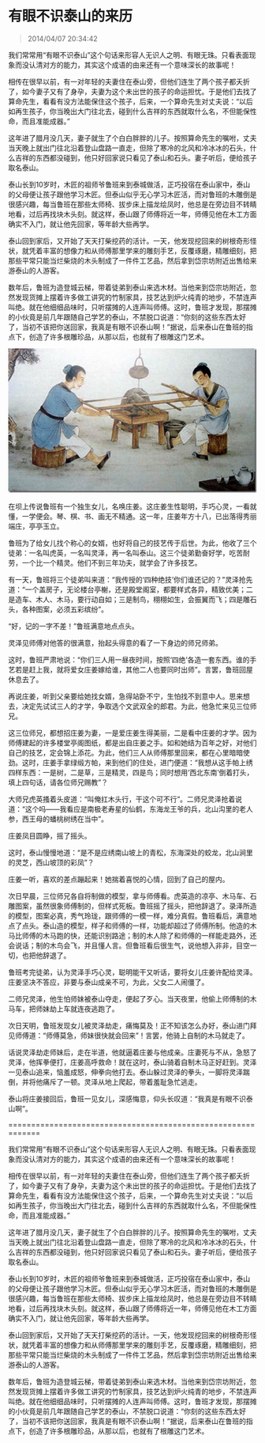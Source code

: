 # 有眼不识泰山的来历

> 2014/04/07 20:34:42



我们常常用“有眼不识泰山”这个句话来形容人无识人之明、有眼无珠。只看表面现象而没认清对方的能力，其实这个成语的由来还有一个意味深长的故事呢！

相传在很早以前，有一对年轻的夫妻住在泰山旁，但他们连生了两个孩子都夭折了，如今妻子又有了身孕，夫妻为这个未出世的孩子的命运担忧。于是他们去找了算命先生，看看有没方法能保住这个孩子，后来，一个算命先生对丈夫说：“以后如再生孩子，你当晚出大门往北去，碰到什么吉祥的东西就取什么名，不但能保性命，而且准能成器。”

这年进了腊月没几天，妻子就生了个白白胖胖的儿子。按照算命先生的嘱咐，丈夫当天晚上就出门往北沿着登山盘路一直走，但除了寒冷的北风和冷冰冰的石头，什么吉祥的东西都没碰到，他只好回家说只看见了泰山和石头。妻子听后，便给孩子取名泰山。

泰山长到10岁时，木匠的祖师爷鲁班来到泰城做活，正巧投宿在泰山家中，泰山的父母便让孩子跟他学习木匠。但泰山似乎无心学习木匠活，而对鲁班的木雕倒是很感兴趣，每当鲁班在那些太师椅、拔步床上描龙绘凤时，他总是在旁边目不转睛地看，过后再找块木头刻。就这样，泰山跟了师傅将近一年，师傅见他在木工方面确实不入门，就让他先回家，等年龄大些再学。

泰山回到家后，又开始了天天打柴挖药的活计。一天，他发现挖回来的树根奇形怪状，就凭着丰富的想像力和从师傅那里学来的雕刻手艺，反覆琢磨，精雕细刻，把那些平常只能当烂柴烧的木头制成了一件件工艺品，然后拿到岱宗坊附近出售给来游泰山的人游客。

数年后，鲁班为造登城云梯，带着徒弟到泰山来选木材。当他来到岱宗坊附近，忽然发现货摊上摆着许多做工讲究的竹制家具，技艺达到炉火纯青的地步，不禁连声叫绝。就在他细细品味时，只听摆摊的人连声叫师傅。这时，鲁班才发现，那摆摊的小伙竟是前几年跟随自己学艺的泰山，不禁脱口说道：“你刻的这些东西太好了，当初不该把你送回家，我真是有眼不识泰山啊！”据说，后来泰山在鲁班的指点下，创造了许多根雕珍品，从那以后，也就有了根雕这门艺术。

![20140407-203442-0001](/assets/images/20140407-203442-0001.jpg)

在坝上传说鲁班有一个独生女儿，名唤庄姜。这庄姜生性聪明，手巧心灵，一看就懂，一学便会。琴、棋、书、画无不精通。这一年，庄姜年方十八，已出落得秀丽端庄，亭亭玉立。

鲁班为了给女儿找个称心的女婿，也好将自己的技艺传于后世。为此，他收了三个徒弟：一名叫虎英，一名叫灵泽，再一名叫泰山。这三个徒弟勤奋好学，吃苦耐劳，一个比一个精灵。他们不到三年功夫，就学会了许多技艺。

有一天，鲁班将三个徒弟叫来道：“我传授的‘四种绝技’你们谁还记的？”灵泽抢先道：“一个盖房子，无论楼台亭榭，还是殿堂阁室，都要样式各异，精致优美；二是造车、木人、木马，要行动自如；三是制鸟，栩栩如生，会振翼而飞；四是雕石头，各种图案，必须五彩缤纷”。

“好，记的一字不差！”鲁班满意地点点头。

灵泽见师傅对他答的很满意，抬起头得意的看了一下身边的师兄师弟。

这时，鲁班严肃地说：“你们三人用一昼夜时间，按照‘四绝’各造一套东西。谁的手艺若是赶上我，就将爱女庄姜嫁给谁，其他二人也要同时出师”。言罢，鲁班回屋休息去了。

再说庄姜，听到父亲要给她找女婿，急得站卧不宁，生怕找不到意中人。思来想去，决定先试试三人的才学，争取选个文武双全的郎君。为此，他急忙来见三位师兄。

这三位师兄，都想招庄姜为妻，一是爱庄姜生得美丽，二是看中庄姜的才学。因为师傅建起的许多楼堂亭阁图纸，都是出自庄姜之手。如和她结为百年之好，对他们自己的技艺，定会锦上添花。为此，他们三人从师傅那里回来，都在心里暗暗使劲。这时，庄姜手拿绿缎方帕，来到他们的住处，进门便道：“我想从这手帕上绣四样东西：一是树，二是草，三是精灵，四是鸟；同时想用‘西北东南’倒着打头，填上四句话，请各位师兄赐教”？

大师兄虎英搔着头皮道：“叫俺扛木头行，干这个可不行”。二师兄灵泽抢着说道：“这个吗——我看应是南极老寿星的仙鹤，东海龙王爷的兵，北山沟里的老人参，西王母的蟠桃树绣在当中”。

庄姜凤目圆睁，摇了摇头。

这时，泰山慢慢地道：“是不是应绣南山坡上的青松，东海深处的蛟龙，北山涧里的灵芝，西山坡顶的彩凤”？

庄姜一听，喜欢的差点蹦起来！她揣着喜悦的心情，回到了自己的屋内。

次日早晨，三位师兄各自将制做的模型，拿与师傅看。虎英造的凉亭、木马车、石雕图案，虽然很象师傅制的，但样式死板。鲁班摇了摇头，把他辞退了。录泽所造的模型，图案必真，秀气玲珑，跟师傅的一模一样，难分真假。鲁班看后，满意地点了点头。泰山造的模型，样子和师傅的一样，功能却超过了师傅所制。他造的木马比师傅的木马跑的快，还能识别路途；制的木人除了和师傅的一样能走路外，还会说话；制的木鸟会飞，并且懂人言。但鲁班看后很生气，说他想入非非，目空一切，也把他辞退了。

鲁班考完徒弟，认为灵泽手巧心灵，聪明能干又听话，要将女儿庄姜许配给灵泽。庄姜坚决不答应，非要与泰山成亲不可，为此，父女二人闹僵了。

二师兄灵泽，他生怕师妹被泰山夺走，便起了歹心。当天夜里，他偷上师傅制的木马车，把师妹劫上车就连夜逃跑了。

次日天明，鲁班发现女儿被灵泽劫走，痛悔莫及！正不知该怎么办好，泰山进门拜见师傅道：“师傅莫急，师妹很快就会回来”！言罢，他骑上自制的木马就走了。

话说灵泽劫走师妹后，走在半道，他就逼着庄姜与他成亲。庄妻死与不从，急怒了灵泽，他挥拳便打，庄姜高呼救命！就在这时，泰山骑着自制木马正好赶到。灵泽一见泰山追来，恼羞成怒，伸拳向他打去。泰山躲过灵泽的拳头，一脚将灵泽踹倒，并将他痛斥了一顿。灵泽从地上爬起，带着羞耻急忙逃走。

泰山将庄姜接回后，鲁班一见女儿，深感悔意，仰头长叹道：“我真是有眼不识泰山啊”。

=============================================================

我们常常用“有眼不识泰山”这个句话来形容人无识人之明、有眼无珠。只看表面现象而没认清对方的能力，其实这个成语的由来还有一个意味深长的故事呢！

相传在很早以前，有一对年轻的夫妻住在泰山旁，但他们连生了两个孩子都夭折了，如今妻子又有了身孕，夫妻为这个未出世的孩子的命运担忧。于是他们去找了算命先生，看看有没方法能保住这个孩子，后来，一个算命先生对丈夫说：“以后如再生孩子，你当晚出大门往北去，碰到什么吉祥的东西就取什么名，不但能保性命，而且准能成器。”

这年进了腊月没几天，妻子就生了个白白胖胖的儿子。按照算命先生的嘱咐，丈夫当天晚上就出门往北沿着登山盘路一直走，但除了寒冷的北风和冷冰冰的石头，什么吉祥的东西都没碰到，他只好回家说只看见了泰山和石头。妻子听后，便给孩子取名泰山。

泰山长到10岁时，木匠的祖师爷鲁班来到泰城做活，正巧投宿在泰山家中，泰山的父母便让孩子跟他学习木匠。但泰山似乎无心学习木匠活，而对鲁班的木雕倒是很感兴趣，每当鲁班在那些太师椅、拔步床上描龙绘凤时，他总是在旁边目不转睛地看，过后再找块木头刻。就这样，泰山跟了师傅将近一年，师傅见他在木工方面确实不入门，就让他先回家，等年龄大些再学。

泰山回到家后，又开始了天天打柴挖药的活计。一天，他发现挖回来的树根奇形怪状，就凭着丰富的想像力和从师傅那里学来的雕刻手艺，反覆琢磨，精雕细刻，把那些平常只能当烂柴烧的木头制成了一件件工艺品，然后拿到岱宗坊附近出售给来游泰山的人游客。

数年后，鲁班为造登城云梯，带着徒弟到泰山来选木材。当他来到岱宗坊附近，忽然发现货摊上摆着许多做工讲究的竹制家具，技艺达到炉火纯青的地步，不禁连声叫绝。就在他细细品味时，只听摆摊的人连声叫师傅。这时，鲁班才发现，那摆摊的小伙竟是前几年跟随自己学艺的泰山，不禁脱口说道：“你刻的这些东西太好了，当初不该把你送回家，我真是有眼不识泰山啊！”据说，后来泰山在鲁班的指点下，创造了许多根雕珍品，从那以后，也就有了根雕这门艺术。
